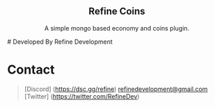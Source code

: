 
<div align="center">

  ## Refine Coins


A simple mongo based economy and coins plugin.
</div>
# Developed By
Refine Development

# Contact
> [Discord] (https://dsc.gg/refine)
> refinedevelopment@gmail.com
> [Twitter] (https://twitter.com/RefineDev)

